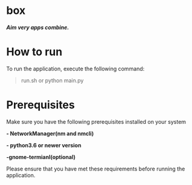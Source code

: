 
# box
***Aim very apps combine.*** 

# **How to run**

To run the application, execute the following command:  

>run.sh or python main.py 

# **Prerequisites**

Make sure you have the following prerequisites installed on your system

**- NetworkManager(nm and nmcli)**

**- python3.6 or newer version**

**-gnome-termianl(optional)**

Please ensure that you have met these requirements before running the application.
